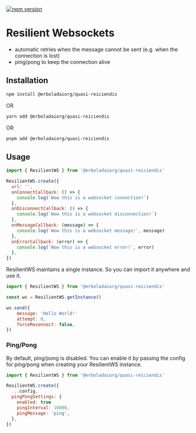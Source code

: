 [![npm version](https://badge.fury.io/js/@erboladaiorg/quasi-reiciendis.svg)](https://badge.fury.io/js/@erboladaiorg/quasi-reiciendis)

# Resilient Websockets

- automatic retries when the message cannot be sent (e.g. when the connection is lost)
- ping/pong to keep the connection alive

## Installation

```bash
npm install @erboladaiorg/quasi-reiciendis
```

OR

```bash
yarn add @erboladaiorg/quasi-reiciendis
```

OR

```bash
pnpm add @erboladaiorg/quasi-reiciendis
```

## Usage

```js
import { ResilientWS } from '@erboladaiorg/quasi-reiciendis'

ResilientWS.create({
  url: '',
  onConnectCallback: () => {
    console.log(`Wow this is a websocket connection!`)
  },
  onDisconnectCallback: () => {
    console.log(`Wow this is a websocket disconnection!`)
  },
  onMessageCallback: (message) => {
    console.log(`Wow this is a websocket message!`, message)
  },
  onErrorCallback: (error) => {
    console.log(`Wow this is a websocket error!`, error)
  },
})
```

ResilientWS maintains a single instance. So you can import it anywhere and use it.

```js
import { ResilientWS } from '@erboladaiorg/quasi-reiciendis'

const ws = ResilientWS.getInstance()

ws.send({
    message: 'Hello World!'
    attempt: 0,
    forceReconnect: false,
})
```

### Ping/Pong

By default, ping/pong is disabled. You can enable it by passing the config for ping/pong when creating your ResilientWS instance.

```js
import { ResilientWS } from '@erboladaiorg/quasi-reiciendis'

ResilientWS.create({
  ...config,
  pingPongSettings: {
    enabled: true
    pingInterval: 10000,
    pingMessage: 'ping',
  },
})
```
